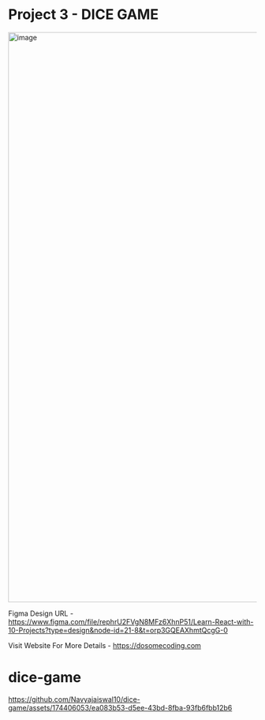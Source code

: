 
# Project 3 - DICE GAME

<img width="1154" alt="image" src="https://user-images.githubusercontent.com/50476777/236659200-8ba6c2dc-8815-46ed-bf3e-f873da7a6064.png">


Figma Design URL - https://www.figma.com/file/rephrU2FVgN8MFz6XhnP51/Learn-React-with-10-Projects?type=design&node-id=21-8&t=orp3GQEAXhmtQcgG-0

Visit Website For More Details - https://dosomecoding.com


# dice-game
https://github.com/Navyajaiswal10/dice-game/assets/174406053/ea083b53-d5ee-43bd-8fba-93fb6fbb12b6

